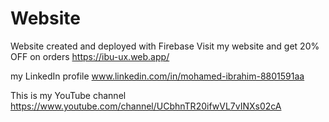 # Website
Website created and deployed with Firebase
Visit my website and get 20% OFF on orders
https://ibu-ux.web.app/

my LinkedIn profile
www.linkedin.com/in/mohamed-ibrahim-8801591aa

This is my YouTube channel
https://www.youtube.com/channel/UCbhnTR20ifwVL7vINXs02cA
